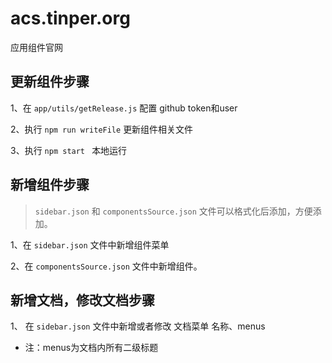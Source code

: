 # acs.tinper.org

应用组件官网


## 更新组件步骤

1、在 `app/utils/getRelease.js` 配置 github token和user

2、执行 `npm run writeFile` 更新组件相关文件

3、执行 `npm start ` 本地运行


## 新增组件步骤

> `sidebar.json` 和 `componentsSource.json` 文件可以格式化后添加，方便添加。

1、在 `sidebar.json` 文件中新增组件菜单

2、在 `componentsSource.json` 文件中新增组件。




## 新增文档，修改文档步骤

1、 在 `sidebar.json` 文件中新增或者修改 文档菜单 名称、menus

- 注：menus为文档内所有二级标题